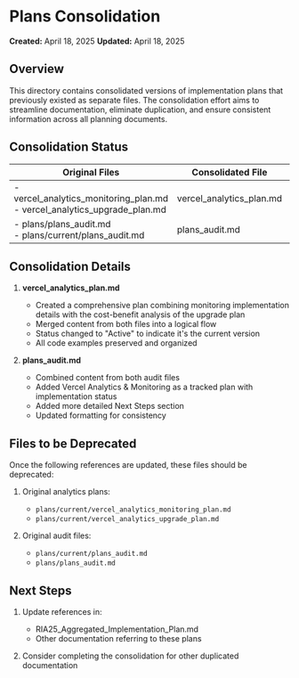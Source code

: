 # Plans Consolidation

**Created:** April 18, 2025
**Updated:** April 18, 2025

## Overview

This directory contains consolidated versions of implementation plans that previously existed as separate files. The consolidation effort aims to streamline documentation, eliminate duplication, and ensure consistent information across all planning documents.

## Consolidation Status

| Original Files                                                              | Consolidated File        | Status       |
| --------------------------------------------------------------------------- | ------------------------ | ------------ |
| - vercel_analytics_monitoring_plan.md<br>- vercel_analytics_upgrade_plan.md | vercel_analytics_plan.md | ✅ Completed |
| - plans/plans_audit.md<br>- plans/current/plans_audit.md                    | plans_audit.md           | ✅ Completed |

## Consolidation Details

1. **vercel_analytics_plan.md**

   - Created a comprehensive plan combining monitoring implementation details with the cost-benefit analysis of the upgrade plan
   - Merged content from both files into a logical flow
   - Status changed to "Active" to indicate it's the current version
   - All code examples preserved and organized

2. **plans_audit.md**
   - Combined content from both audit files
   - Added Vercel Analytics & Monitoring as a tracked plan with implementation status
   - Added more detailed Next Steps section
   - Updated formatting for consistency

## Files to be Deprecated

Once the following references are updated, these files should be deprecated:

1. Original analytics plans:

   - `plans/current/vercel_analytics_monitoring_plan.md`
   - `plans/current/vercel_analytics_upgrade_plan.md`

2. Original audit files:
   - `plans/current/plans_audit.md`
   - `plans/plans_audit.md`

## Next Steps

1. Update references in:

   - RIA25_Aggregated_Implementation_Plan.md
   - Other documentation referring to these plans

2. Consider completing the consolidation for other duplicated documentation
